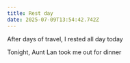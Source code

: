 ```yaml
---
title: Rest day
date: 2025-07-09T13:54:42.742Z
---
```


After days of travel, I rested all day today

Tonight, Aunt Lan took me out for dinner
